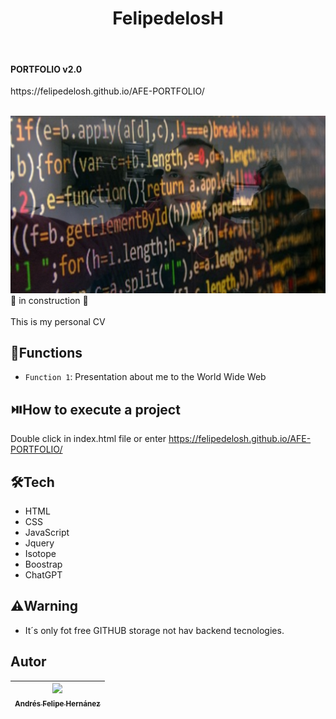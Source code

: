 <h1 align="center">FelipedelosH</h1>
<br>
<h4>PORTFOLIO v2.0</h4>
https://felipedelosh.github.io/AFE-PORTFOLIO/ 
<br><br>

![Banner](assets/img/banner/banner.jpg)
:construction: in construction :construction:
<br><br>
This is my personal CV

## :hammer:Functions

- `Function 1`: Presentation about me to the World Wide Web<br>


## :play_or_pause_button:How to execute a project

Double click in index.html file or enter https://felipedelosh.github.io/AFE-PORTFOLIO/

## :hammer_and_wrench:Tech

- HTML
- CSS
- JavaScript
- Jquery
- Isotope
- Boostrap
- ChatGPT

## :warning:Warning

- It´s only fot free GITHUB storage not hav backend tecnologies.

## Autor

| [<img src="https://avatars.githubusercontent.com/u/38327255?v=4" width=115><br><sub>Andrés Felipe Hernánez</sub>](https://github.com/felipedelosh)|
| :---: |